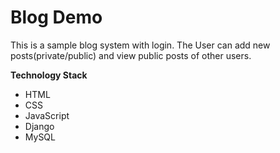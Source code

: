 # Blog Demo

This is a sample blog system with login. The User can add new posts(private/public) and view public posts of other users.

**Technology Stack**
* HTML
* CSS
* JavaScript
* Django
* MySQL
